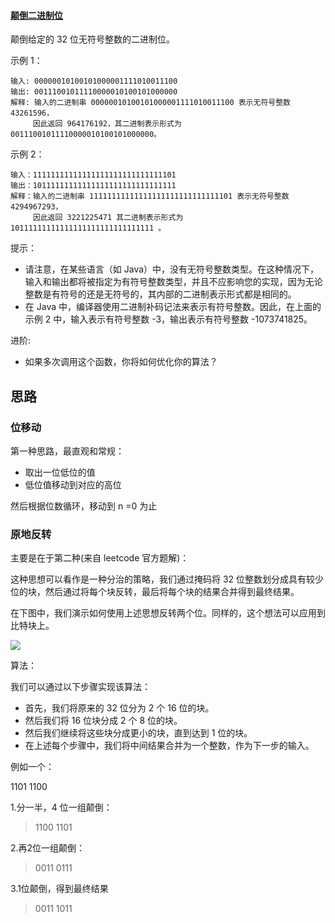 #### [颠倒二进制位](https://leetcode-cn.com/problems/reverse-bits/)

颠倒给定的 32 位无符号整数的二进制位。

 

示例 1：

```
输入: 00000010100101000001111010011100
输出: 00111001011110000010100101000000
解释: 输入的二进制串 00000010100101000001111010011100 表示无符号整数 43261596，
     因此返回 964176192，其二进制表示形式为 00111001011110000010100101000000。
```


示例 2：

```
输入：11111111111111111111111111111101
输出：10111111111111111111111111111111
解释：输入的二进制串 11111111111111111111111111111101 表示无符号整数 4294967293，
     因此返回 3221225471 其二进制表示形式为 10111111111111111111111111111111 。
```


提示：

- 请注意，在某些语言（如 Java）中，没有无符号整数类型。在这种情况下，输入和输出都将被指定为有符号整数类型，并且不应影响您的实现，因为无论整数是有符号的还是无符号的，其内部的二进制表示形式都是相同的。
- 在 Java 中，编译器使用二进制补码记法来表示有符号整数。因此，在上面的 示例 2 中，输入表示有符号整数 -3，输出表示有符号整数 -1073741825。

进阶:

- 如果多次调用这个函数，你将如何优化你的算法？

## 思路

### 位移动

第一种思路，最直观和常规：

- 取出一位低位的值
- 低位值移动到对应的高位

然后根据位数循环，移动到 n =0 为止

### 原地反转

主要是在于第二种(来自 leetcode 官方题解)：

这种思想可以看作是一种分治的策略，我们通过掩码将 32 位整数划分成具有较少位的块，然后通过将每个块反转，最后将每个块的结果合并得到最终结果。

在下图中，我们演示如何使用上述思想反转两个位。同样的，这个想法可以应用到比特块上。

![](https://zenon-1255868537.cos.ap-guangzhou.myqcloud.com/blogPicture/20210227222235.png?imageMogr2/thumbnail/!40p)

算法：

我们可以通过以下步骤实现该算法：

- 首先，我们将原来的 32 位分为 2 个 16 位的块。
- 然后我们将 16 位块分成 2 个 8 位的块。
- 然后我们继续将这些块分成更小的块，直到达到 1 位的块。
- 在上述每个步骤中，我们将中间结果合并为一个整数，作为下一步的输入。

例如一个：

1101 1100

1.分一半，4 位一组颠倒：

> 1100 1101 

2.再2位一组颠倒：

> 0011 0111

3.1位颠倒，得到最终结果

> 0011 1011

